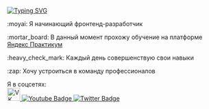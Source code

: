 <a href="https://git.io/typing-svg"><img src="https://readme-typing-svg.herokuapp.com?font=Comfortaa&duration=3000&pause=500&vCenter=true&width=435&lines=%D0%9F%D1%80%D0%B8%D0%B2%D0%B5%D1%82+%D0%B2%D1%81%D0%B5%D0%BC%2C+%D0%BC%D0%B5%D0%BD%D1%8F+%D0%B7%D0%BE%D0%B2%D1%83%D1%82+%D0%98%D0%B3%D0%BE%D1%80%D1%8C!" alt="Typing SVG" /></a>
<p>:moyai:  Я начинающий фронтенд-разработчик</p>  
<p>:mortar_board: В данный момент прохожу обучение на платформе <a href="https://practicum.yandex.ru/">Яндекс Практикум</a></p>  
<p>:heavy_check_mark: Каждый день совершенствую свои навыки </p>
<p>:zap: Хочу устроиться в команду профессионалов </p>  
Я в соцсетях:
<div id="badges">
  <a href="your-linkedin-URL">
    <img width = 30 height = 30 src="https://simpleicons.org/icons/vk.svg" color:#fff alt="VK"/>
  </a>
  <a href="your-youtube-URL">
    <img src="https://img.shields.io/badge/YouTube-red?style=for-the-badge&logo=youtube&logoColor=white" alt="Youtube Badge"/>
  </a>
  <a href="your-twitter-URL">
    <img src="https://img.shields.io/badge/Twitter-blue?style=for-the-badge&logo=twitter&logoColor=white" alt="Twitter Badge"/>
  </a>
</div>


